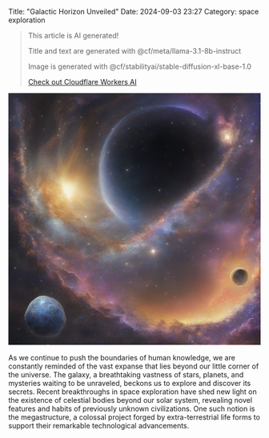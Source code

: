 Title: "Galactic Horizon Unveiled"
Date: 2024-09-03 23:27
Category: space exploration

> This article is AI generated!
> 
> Title and text are generated with @cf/meta/llama-3.1-8b-instruct
> 
> Image is generated with @cf/stabilityai/stable-diffusion-xl-base-1.0
> 
> [Check out Cloudflare Workers AI](https://developers.cloudflare.com/workers-ai/models/)


![Alt Text](images/2024-09-03-galactic-horizon-unveiled.png)

As we continue to push the boundaries of human knowledge, we are constantly reminded of the vast expanse that lies beyond our little corner of the universe. The galaxy, a breathtaking vastness of stars, planets, and mysteries waiting to be unraveled, beckons us to explore and discover its secrets. Recent breakthroughs in space exploration have shed new light on the existence of celestial bodies beyond our solar system, revealing novel features and habits of previously unknown civilizations. One such notion is the megastructure, a colossal project forged by extra-terrestrial life forms to support their remarkable technological advancements.